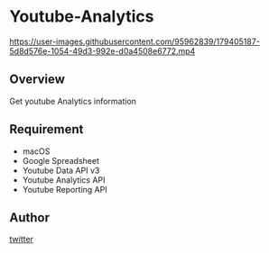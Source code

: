 # Youtube-Analytics


https://user-images.githubusercontent.com/95962839/179405187-5d8d576e-1054-49d3-992e-d0a4508e6772.mp4


## Overview
Get youtube Analytics information

## Requirement
- macOS
- Google Spreadsheet
- Youtube Data API v3
- Youtube Analytics API
- Youtube Reporting API

## Author

[twitter](https://twitter.com/RNxtxsx)
